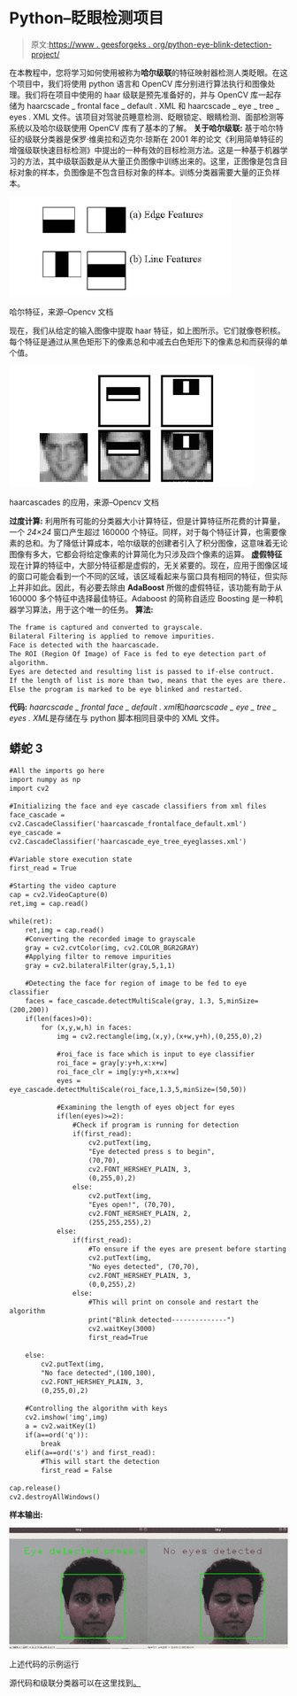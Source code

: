# Python–眨眼检测项目

> 原文:[https://www . geesforgeks . org/python-eye-blink-detection-project/](https://www.geeksforgeeks.org/python-eye-blink-detection-project/)

在本教程中，您将学习如何使用被称为**哈尔级联**的特征映射器检测人类眨眼。在这个项目中，我们将使用 python 语言和 OpenCV 库分别进行算法执行和图像处理。我们将在项目中使用的 haar 级联是预先准备好的，并与 OpenCV 库一起存储为 haarcscade _ frontal face _ default . XML 和 haarcscade _ eye _ tree _ eyes . XML 文件。该项目对驾驶员睡意检测、眨眼锁定、眼睛检测、面部检测等系统以及哈尔级联使用 OpenCV 库有了基本的了解。
**关于哈尔级联:**
基于哈尔特征的级联分类器是保罗·维奥拉和迈克尔·琼斯在 2001 年的论文《利用简单特征的增强级联快速目标检测》中提出的一种有效的目标检测方法。这是一种基于机器学习的方法，其中级联函数是从大量正负图像中训练出来的。这里，正图像是包含目标对象的样本，负图像是不包含目标对象的样本。训练分类器需要大量的正负样本。

![](img/66cdbefe2fb158c0da8ffd0b394775fe.png)

哈尔特征，来源–Opencv 文档

现在，我们从给定的输入图像中提取 haar 特征，如上图所示。它们就像卷积核。每个特征是通过从黑色矩形下的像素总和中减去白色矩形下的像素总和而获得的单个值。

![](img/d64280c00035d7057d0903a9f3f93cc8.png)

haarcascades 的应用，来源–Opencv 文档

**过度计算:**
利用所有可能的分类器大小计算特征，但是计算特征所花费的计算量，一个 *24×24* 窗口产生超过 160000 个特征。同样，对于每个特征计算，也需要像素的总和。为了降低计算成本，哈尔级联的创建者引入了积分图像，这意味着无论图像有多大，它都会将给定像素的计算简化为只涉及四个像素的运算。
**虚假特征**
现在计算的特征中，大部分特征都是虚假的，无关紧要的。现在，应用于图像区域的窗口可能会看到一个不同的区域，该区域看起来与窗口具有相同的特征，但实际上并非如此。因此，有必要去除由 **AdaBoost** 所做的虚假特征，该功能有助于从 160000 多个特征中选择最佳特征。Adaboost 的简称自适应 Boosting 是一种机器学习算法，用于这个唯一的任务。
**算法:**

```
The frame is captured and converted to grayscale.
Bilateral Filtering is applied to remove impurities.
Face is detected with the haarcascade.
The ROI (Region Of Image) of Face is fed to eye detection part of algorithm.
Eyes are detected and resulting list is passed to if-else contruct.
If the length of list is more than two, means that the eyes are there.
Else the program is marked to be eye blinked and restarted.
```

**代码:**
*haarcscade _ frontal face _ default . xml*和*haarcscade _ eye _ tree _ eyes . XML*是存储在与 python 脚本相同目录中的 XML 文件。

## 蟒蛇 3

```
#All the imports go here
import numpy as np
import cv2

#Initializing the face and eye cascade classifiers from xml files
face_cascade = cv2.CascadeClassifier('haarcascade_frontalface_default.xml')
eye_cascade = cv2.CascadeClassifier('haarcascade_eye_tree_eyeglasses.xml')

#Variable store execution state
first_read = True

#Starting the video capture
cap = cv2.VideoCapture(0)
ret,img = cap.read()

while(ret):
    ret,img = cap.read()
    #Converting the recorded image to grayscale
    gray = cv2.cvtColor(img, cv2.COLOR_BGR2GRAY)
    #Applying filter to remove impurities
    gray = cv2.bilateralFilter(gray,5,1,1)

    #Detecting the face for region of image to be fed to eye classifier
    faces = face_cascade.detectMultiScale(gray, 1.3, 5,minSize=(200,200))
    if(len(faces)>0):
        for (x,y,w,h) in faces:
            img = cv2.rectangle(img,(x,y),(x+w,y+h),(0,255,0),2)

            #roi_face is face which is input to eye classifier
            roi_face = gray[y:y+h,x:x+w]
            roi_face_clr = img[y:y+h,x:x+w]
            eyes = eye_cascade.detectMultiScale(roi_face,1.3,5,minSize=(50,50))

            #Examining the length of eyes object for eyes
            if(len(eyes)>=2):
                #Check if program is running for detection
                if(first_read):
                    cv2.putText(img,
                    "Eye detected press s to begin",
                    (70,70), 
                    cv2.FONT_HERSHEY_PLAIN, 3,
                    (0,255,0),2)
                else:
                    cv2.putText(img,
                    "Eyes open!", (70,70),
                    cv2.FONT_HERSHEY_PLAIN, 2,
                    (255,255,255),2)
            else:
                if(first_read):
                    #To ensure if the eyes are present before starting
                    cv2.putText(img,
                    "No eyes detected", (70,70),
                    cv2.FONT_HERSHEY_PLAIN, 3,
                    (0,0,255),2)
                else:
                    #This will print on console and restart the algorithm
                    print("Blink detected--------------")
                    cv2.waitKey(3000)
                    first_read=True

    else:
        cv2.putText(img,
        "No face detected",(100,100),
        cv2.FONT_HERSHEY_PLAIN, 3,
        (0,255,0),2)

    #Controlling the algorithm with keys
    cv2.imshow('img',img)
    a = cv2.waitKey(1)
    if(a==ord('q')):
        break
    elif(a==ord('s') and first_read):
        #This will start the detection
        first_read = False

cap.release()
cv2.destroyAllWindows()
```

**样本输出:**

![](img/2cd198cacaaf13e4475239602bec0e59.png)

上述代码的示例运行

源代码和级联分类器可以在这里找到[。](https://github.com/infoaryan/Eye-blink-detection-game)